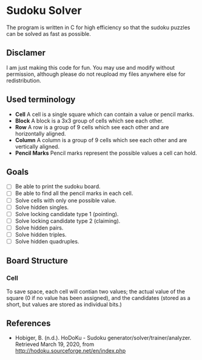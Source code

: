 # Sudoku Solver
The program is written in C for high efficiency so that the sudoku puzzles can be solved as fast as possible.

## Disclamer
I am just making this code for fun.  You may use and modify without permission, although please do not reupload my files anywhere else for redistribution.

## Used terminology
- **Cell** A cell is a single square which can contain a value or pencil marks.
- **Block** A block is a 3x3 group of cells which see each other.
- **Row** A row is a group of 9 cells which see each other and are horizontally aligned.
- **Column** A column is a group of 9 cells which see each other and are vertically aligned.
- **Pencil Marks** Pencil marks represent the possible values a cell can hold.

## Goals
- [ ] Be able to print the sudoku board.
- [ ] Be able to find all the pencil marks in each cell.
- [ ] Solve cells with only one possible value.
- [ ] Solve hidden singles.
- [ ] Solve locking candidate type 1 (pointing).
- [ ] Solve locking candidate type 2 (claiming).
- [ ] Solve hidden pairs.
- [ ] Solve hidden triples.
- [ ] Solve hidden quadruples.

## Board Structure
### Cell
To save space, each cell will contian two values; the actual value of the square (0 if no value has been assigned), and the candidates (stored as a short, but values are stored as individual bits.)

## References

- Hobiger, B. (n.d.). HoDoKu - Sudoku generator/solver/trainer/analyzer. Retrieved March 19, 2020, from http://hodoku.sourceforge.net/en/index.php
